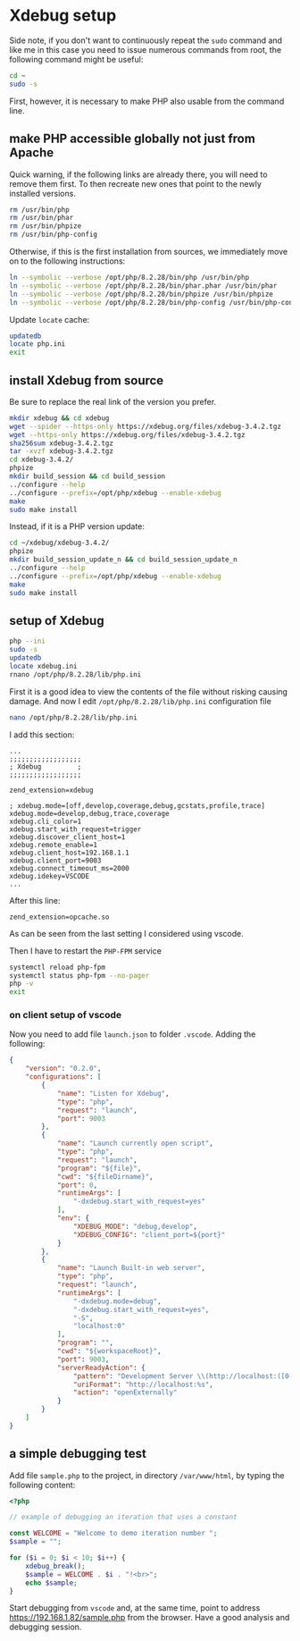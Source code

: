 # Xdebug setup

Side note, if you don't want to continuously repeat the `sudo` command and like me in this case you need to issue numerous commands from root, the following command might be useful:

```bash
cd ~
sudo -s
```

First, however, it is necessary to make PHP also usable from the command line.

## make PHP accessible globally not just from Apache

Quick warning, if the following links are already there, you will need to remove them first. To then recreate new ones that point to the newly installed versions.

```bash
rm /usr/bin/php
rm /usr/bin/phar
rm /usr/bin/phpize
rm /usr/bin/php-config
```

Otherwise, if this is the first installation from sources, we immediately move on to the following instructions:

```bash
ln --symbolic --verbose /opt/php/8.2.28/bin/php /usr/bin/php
ln --symbolic --verbose /opt/php/8.2.28/bin/phar.phar /usr/bin/phar
ln --symbolic --verbose /opt/php/8.2.28/bin/phpize /usr/bin/phpize
ln --symbolic --verbose /opt/php/8.2.28/bin/php-config /usr/bin/php-config
```

Update `locate` cache:

```bash
updatedb
locate php.ini
exit
```

## install Xdebug from source

Be sure to replace the real link of the version you prefer.

```bash
mkdir xdebug && cd xdebug
wget --spider --https-only https://xdebug.org/files/xdebug-3.4.2.tgz
wget --https-only https://xdebug.org/files/xdebug-3.4.2.tgz
sha256sum xdebug-3.4.2.tgz
tar -xvzf xdebug-3.4.2.tgz
cd xdebug-3.4.2/
phpize
mkdir build_session && cd build_session
../configure --help
../configure --prefix=/opt/php/xdebug --enable-xdebug
make
sudo make install
```

Instead, if it is a PHP version update:

```bash
cd ~/xdebug/xdebug-3.4.2/
phpize
mkdir build_session_update_n && cd build_session_update_n
../configure --help
../configure --prefix=/opt/php/xdebug --enable-xdebug
make
sudo make install
```

## setup of Xdebug

```bash
php --ini
sudo -s
updatedb
locate xdebug.ini
rnano /opt/php/8.2.28/lib/php.ini
```

First it is a good idea to view the contents of the file without risking causing damage.
And now I edit `/opt/php/8.2.28/lib/php.ini` configuration file

```bash
nano /opt/php/8.2.28/lib/php.ini
```

I add this section:

```text
...
;;;;;;;;;;;;;;;;;;
; Xdebug         ;
;;;;;;;;;;;;;;;;;;

zend_extension=xdebug

; xdebug.mode=[off,develop,coverage,debug,gcstats,profile,trace]
xdebug.mode=develop,debug,trace,coverage
xdebug.cli_color=1
xdebug.start_with_request=trigger
xdebug.discover_client_host=1
xdebug.remote_enable=1
xdebug.client_host=192.168.1.1
xdebug.client_port=9003
xdebug.connect_timeout_ms=2000
xdebug.idekey=VSCODE
...
```

After this line:

```text
zend_extension=opcache.so
```

As can be seen from the last setting I considered using vscode.

Then I have to restart the `PHP-FPM` service

```bash
systemctl reload php-fpm
systemctl status php-fpm --no-pager
php -v
exit
```

### on client setup of vscode

Now you need to add file `launch.json` to folder `.vscode`.
Adding the following:

```json
{
    "version": "0.2.0",
    "configurations": [
        {
            "name": "Listen for Xdebug",
            "type": "php",
            "request": "launch",
            "port": 9003
        },
        {
            "name": "Launch currently open script",
            "type": "php",
            "request": "launch",
            "program": "${file}",
            "cwd": "${fileDirname}",
            "port": 0,
            "runtimeArgs": [
                "-dxdebug.start_with_request=yes"
            ],
            "env": {
                "XDEBUG_MODE": "debug,develop",
                "XDEBUG_CONFIG": "client_port=${port}"
            }
        },
        {
            "name": "Launch Built-in web server",
            "type": "php",
            "request": "launch",
            "runtimeArgs": [
                "-dxdebug.mode=debug",
                "-dxdebug.start_with_request=yes",
                "-S",
                "localhost:0"
            ],
            "program": "",
            "cwd": "${workspaceRoot}",
            "port": 9003,
            "serverReadyAction": {
                "pattern": "Development Server \\(http://localhost:([0-9]+)\\) started",
                "uriFormat": "http://localhost:%s",
                "action": "openExternally"
            }
        }
    ]
}
```

## a simple debugging test

Add file `sample.php` to the project, in directory `/var/www/html`, by typing the following content:

```php
<?php

// example of debugging an iteration that uses a constant

const WELCOME = "Welcome to demo iteration number ";
$sample = "";

for ($i = 0; $i < 10; $i++) {
    xdebug_break();
    $sample = WELCOME . $i . "!<br>";
    echo $sample;
}

```

Start debugging from `vscode` and, at the same time, point to address <https://192.168.1.82/sample.php> from the browser.
Have a good analysis and debugging session.
